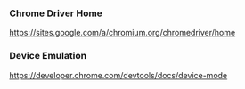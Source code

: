 ### Chrome Driver Home

https://sites.google.com/a/chromium.org/chromedriver/home

### Device Emulation

https://developer.chrome.com/devtools/docs/device-mode